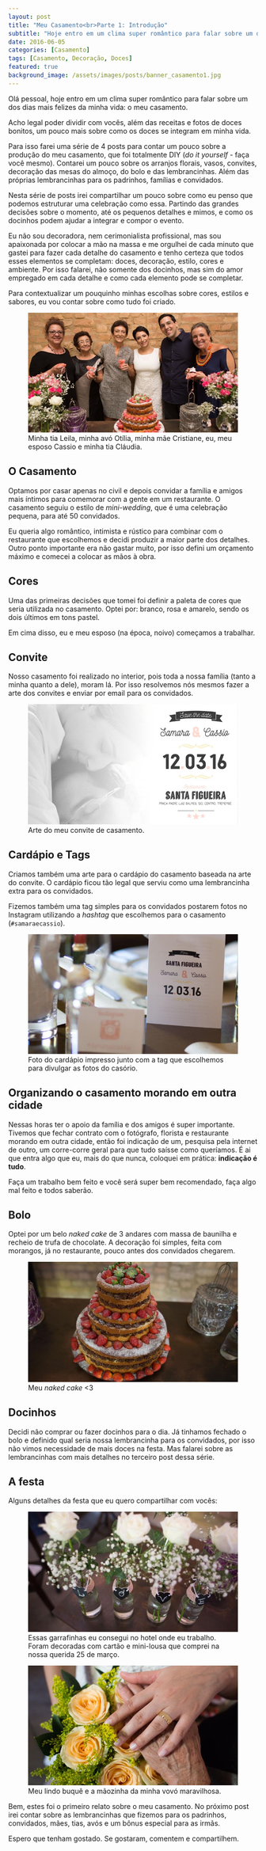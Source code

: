 ```yaml
---
layout: post
title: "Meu Casamento<br>Parte 1: Introdução"
subtitle: "Hoje entro em um clima super romântico para falar sobre um dos dias mais felizes da minha vida: o meu casamento."
date: 2016-06-05
categories: [Casamento]
tags: [Casamento, Decoração, Doces]
featured: true
background_image: /assets/images/posts/banner_casamento1.jpg
---
```


Olá pessoal, hoje entro em um clima super romântico para falar sobre um dos dias mais felizes da minha vida: o meu casamento.

Acho legal poder dividir com vocês, além das receitas e fotos de doces bonitos, um pouco mais sobre como os doces se integram em minha vida.

Para isso farei uma série de 4 posts para contar um pouco sobre a produção do meu casamento, que foi totalmente DIY (_do it yourself_ - faça você mesmo). Contarei um pouco sobre os arranjos florais, vasos, convites, decoração das mesas do almoço, do bolo e das lembrancinhas. Além das próprias lembrancinhas para os padrinhos, famílias e convidados.

Nesta série de posts irei compartilhar um pouco sobre como eu penso que podemos estruturar uma celebração como essa. Partindo das grandes decisões sobre o momento, até os pequenos detalhes e mimos, e como os docinhos podem ajudar a integrar e compor o evento.

Eu não sou decoradora, nem cerimonialista profissional, mas sou apaixonada por colocar a mão na massa e me orgulhei de cada minuto que gastei para fazer cada detalhe do casamento e tenho certeza que todos esses elementos se completam: doces, decoração, estilo, cores e ambiente. Por isso falarei, não somente dos docinhos, mas sim do amor empregado em cada detalhe e como cada elemento pode se completar.

Para contextualizar um pouquinho minhas escolhas sobre cores, estilos e sabores, eu vou contar sobre como tudo foi criado.

<figure>
  <img src="/assets/images/posts/post_casamento01_01.jpg" alt="Algumas mulheres da minha família">
  <figcaption>Minha tia Leila, minha avó Otília, minha mãe Cristiane, eu, meu esposo Cassio e minha tia Cláudia.</figcaption>
</figure>

## O Casamento

Optamos por casar apenas no civil e depois convidar a família e amigos mais íntimos para comemorar com a gente em um restaurante. O casamento seguiu o estilo de _mini-wedding_, que é uma celebração pequena, para até 50 convidados.

Eu queria algo romântico, intimista e rústico para combinar com o restaurante que escolhemos e decidi produzir a maior parte dos detalhes. Outro ponto importante era não gastar muito, por isso defini um orçamento máximo e comecei a colocar as mãos à obra.

## Cores

Uma das primeiras decisões que tomei foi definir a paleta de cores que seria utilizada no casamento. Optei por: branco, rosa e amarelo, sendo os dois últimos em tons pastel.

Em cima disso, eu e meu esposo (na época, noivo) começamos a trabalhar.

## Convite

Nosso casamento foi realizado no interior, pois toda a nossa família (tanto a minha quanto a dele), moram lá. Por isso resolvemos nós mesmos fazer a arte dos convites e enviar por email para os convidados.

<figure>
  <img src="/assets/images/posts/post_casamento01_02.jpg" alt="Nosso convite de casamento">
  <figcaption>Arte do meu convite de casamento.</figcaption>
</figure>

## Cardápio e Tags

Criamos também uma arte para o cardápio do casamento baseada na arte do convite. O cardápio ficou tão legal que serviu como uma lembrancinha extra para os convidados.

Fizemos também uma tag simples para os convidados postarem fotos no Instagram utilizando a _hashtag_ que escolhemos para o casamento (`#samaraecassio`).

<figure>
  <img src="/assets/images/posts/post_casamento01_03.jpg" alt="Cardápio e tag">
  <figcaption>Foto do cardápio impresso junto com a tag que escolhemos para divulgar as fotos do casório.</figcaption>
</figure>

## Organizando o casamento morando em outra cidade

Nessas horas ter o apoio da família e dos amigos é super importante. Tivemos que fechar contrato com o fotógrafo, florista e restaurante morando em outra cidade, então foi indicação de um, pesquisa pela internet de outro, um corre-corre geral para que tudo saísse como queríamos. É ai que entra algo que eu, mais do que nunca, coloquei em prática: **indicação é tudo**.

Faça um trabalho bem feito e você será super bem recomendado, faça algo mal feito e todos saberão.

## Bolo

Optei por um belo _naked cake_ de 3 andares com massa de baunilha e recheio de trufa de chocolate. A decoração foi simples, feita com morangos, já no restaurante, pouco antes dos convidados chegarem.

<figure>
  <img src="/assets/images/posts/post_casamento01_04.jpg" alt="O bolo de casamento">
  <figcaption>Meu <em>naked cake</em> <3</figcaption>
</figure>

## Docinhos

Decidi não comprar ou fazer docinhos para o dia. Já tinhamos fechado o bolo e definido qual seria nossa lembrancinha para os convidados, por isso não vimos necessidade de mais doces na festa. Mas falarei sobre as lembrancinhas com mais detalhes no terceiro post dessa série.

## A festa

Alguns detalhes da festa que eu quero compartilhar com vocês:

<figure>
  <img src="/assets/images/posts/post_casamento01_05.jpg" alt="Garrafinhas decoradas nas mesas">
  <figcaption>Essas garrafinhas eu consegui no hotel onde eu trabalho. Foram decoradas com cartão e mini-lousa que comprei na nossa querida 25 de março.</figcaption>
</figure>

<figure>
  <img src="/assets/images/posts/post_casamento01_06.jpg" alt="O buquê e minha avó">
  <figcaption>Meu lindo buquê e a mãozinha da minha vovó maravilhosa.</figcaption>
</figure>

Bem, estes foi o primeiro relato sobre o meu casamento. No próximo post irei contar sobre as lembrancinhas que fizemos para os padrinhos, convidados, mães, tias, avós e um bônus especial para as irmãs.

Espero que tenham gostado. Se gostaram, comentem e compartilhem.
